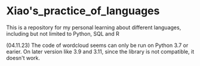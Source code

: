 # Xiao's_practice_of_languages
This is a repository for my personal learning about different languages, including but not limited to Python, SQL and R

(04.11.23) The code of wordcloud seems can only be run on Python 3.7 or earier. On later version like 3.9 and 3.11, since the library is not compatible, it doesn't work.